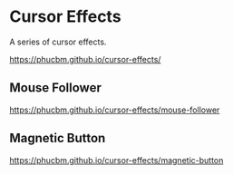 # Cursor Effects

A series of cursor effects.

https://phucbm.github.io/cursor-effects/

## Mouse Follower

https://phucbm.github.io/cursor-effects/mouse-follower

## Magnetic Button

https://phucbm.github.io/cursor-effects/magnetic-button